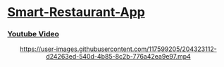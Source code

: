 # [Smart-Restaurant-App](https://smart-restaurant-app.herokuapp.com/)

### [Youtube Video](https://youtu.be/lx1wG5Tu6IE)

<div align="center">

https://user-images.githubusercontent.com/117599205/204323112-d24263ed-540d-4b85-8c2b-776a42ea9e97.mp4

</div>
